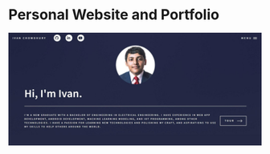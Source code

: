 # Personal Website and Portfolio

[![home-page](/assets/photos/home.jpeg)](https://ichowdhury01.github.io/)
